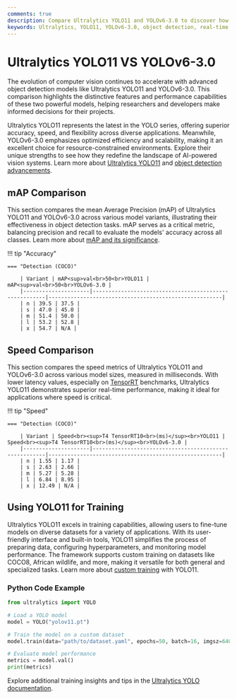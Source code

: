 ```yaml
---
comments: true
description: Compare Ultralytics YOLO11 and YOLOv6-3.0 to discover how they stack up in accuracy, speed, and efficiency for object detection and real-time AI applications. Explore their performance in edge AI environments and cutting-edge computer vision tasks.
keywords: Ultralytics, YOLO11, YOLOv6-3.0, object detection, real-time AI, edge AI, computer vision, AI model comparison
---
```


# Ultralytics YOLO11 VS YOLOv6-3.0

The evolution of computer vision continues to accelerate with advanced object detection models like Ultralytics YOLO11 and YOLOv6-3.0. This comparison highlights the distinctive features and performance capabilities of these two powerful models, helping researchers and developers make informed decisions for their projects.

Ultralytics YOLO11 represents the latest in the YOLO series, offering superior accuracy, speed, and flexibility across diverse applications. Meanwhile, YOLOv6-3.0 emphasizes optimized efficiency and scalability, making it an excellent choice for resource-constrained environments. Explore their unique strengths to see how they redefine the landscape of AI-powered vision systems. Learn more about [Ultralytics YOLO11](https://docs.ultralytics.com/models/yolo11/) and [object detection advancements](https://www.ultralytics.com/glossary/object-detection).

## mAP Comparison

This section compares the mean Average Precision (mAP) of Ultralytics YOLO11 and YOLOv6-3.0 across various model variants, illustrating their effectiveness in object detection tasks. mAP serves as a critical metric, balancing precision and recall to evaluate the models' accuracy across all classes. Learn more about [mAP and its significance](https://www.ultralytics.com/glossary/mean-average-precision-map).

!!! tip "Accuracy"

    === "Detection (COCO)"

    	| Variant | mAP<sup>val<br>50<br>YOLO11 | mAP<sup>val<br>50<br>YOLOv6-3.0 |
    	|---------------------|-------------------------------------------------------|-------------------------------------------------------|
    	| n | 39.5 | 37.5 |
    	| s | 47.0 | 45.0 |
    	| m | 51.4 | 50.0 |
    	| l | 53.2 | 52.8 |
    	| x | 54.7 | N/A |

## Speed Comparison

This section compares the speed metrics of Ultralytics YOLO11 and YOLOv6-3.0 across various model sizes, measured in milliseconds. With lower latency values, especially on [TensorRT](https://docs.ultralytics.com/integrations/tensorrt/) benchmarks, Ultralytics YOLO11 demonstrates superior real-time performance, making it ideal for applications where speed is critical.

!!! tip "Speed"

    === "Detection (COCO)"

    	| Variant | Speed<br><sup>T4 TensorRT10<br>(ms)</sup><br>YOLO11 | Speed<br><sup>T4 TensorRT10<br>(ms)</sup><br>YOLOv6-3.0 |
    	|---------------------|-------------------------------------------------------|-------------------------------------------------------|
    	| n | 1.55 | 1.17 |
    	| s | 2.63 | 2.66 |
    	| m | 5.27 | 5.28 |
    	| l | 6.84 | 8.95 |
    	| x | 12.49 | N/A |

## Using YOLO11 for Training

Ultralytics YOLO11 excels in training capabilities, allowing users to fine-tune models on diverse datasets for a variety of applications. With its user-friendly interface and built-in tools, YOLO11 simplifies the process of preparing data, configuring hyperparameters, and monitoring model performance. The framework supports custom training on datasets like COCO8, African wildlife, and more, making it versatile for both general and specialized tasks. Learn more about [custom training](https://docs.ultralytics.com/modes/train/) with YOLO11.

### Python Code Example

```python
from ultralytics import YOLO

# Load a YOLO model
model = YOLO("yolov11.pt")

# Train the model on a custom dataset
model.train(data="path/to/dataset.yaml", epochs=50, batch=16, imgsz=640)

# Evaluate model performance
metrics = model.val()
print(metrics)
```

Explore additional training insights and tips in the [Ultralytics YOLO documentation](https://docs.ultralytics.com/guides).
